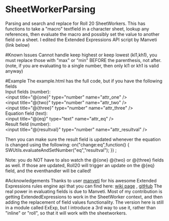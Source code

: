 # SheetWorkerParsing
Parsing and search and replace for Roll 20 SheetWorkers.
This has functions to take a "macro" textfield in a character sheet, lookup any references, then evaluate the macro and possibly set the value to another field on a sheet.
I edited the Extended Expressions API script by Manveti (link below)

#Known Issues
Cannot handle keep highest or keep lowest (kl1,kh1), you must replace those with "max" or "min" BEFORE the parenthesis, not after. (note, if you are evaluating to a single number, then only kl1 or kh1 is valid anyway)

#Example
The example.html has the full code, but if you have the following fields <br/>
Input fields (number):<br/>
&lt;input title=&quot;@{one}&quot; type=&quot;number&quot; name=&quot;attr_one&quot;  /&gt;<br/>
&lt;input title=&quot;@{two}&quot; type=&quot;number&quot; name=&quot;attr_two&quot;  /&gt;<br/>
&lt;input title=&quot;@{three}&quot; type=&quot;number&quot; name=&quot;attr_three&quot; /&gt;<br/>
Equation field (text):<br/>
&lt;input  title=&quot;@{eq}&quot; type=&quot;text&quot; name=&quot;attr_eq&quot;  /&gt;<br/>
Result field (number):<br/>
&lt;input title=&quot;@{resultval}&quot; type=&quot;number&quot; name=&quot;attr_resultval&quot; /&gt;<br/>

Then you can make sure the result field is updated whenever the equation is changed using the following:
on("change:eq",function() {
	SWUtils.evaluateAndSetNumber("eq","resultval");
})  ;

Note: you do NOT have to also watch the @{one} @{two} or @{three} fields as well. If those are updated, Roll20 will trigger an update on the @{eq} field, and the eventhandler will be called!
    
#Acknowledgements
Thanks to user <a href="https://app.roll20.net/users/503018/manveti">manveti</a> for his awesome Extended Expressions rules engine api that you can find here: <a href="https://wiki.roll20.net/Script:Extended_Expressions">wiki page</a> , <a href="https://github.com/Roll20/roll20-api-scripts/tree/master/ExtendedExpressions">gitHub</a>  The real power in evaluating fields is due to Manveti. Most of my contribution is getting ExtendedExpressions to work in the SheetWorker context, and then adding the replacement of field values functionality. The version here is still in a module called ExExp, but I introduce a 3rd way to use it, rather than "inline" or "roll", so that it will work with the sheetworkers.
